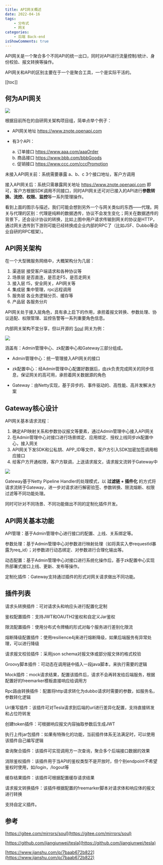 ```yaml
---
title: API网关概述
date: 2022-04-16
tags:
    - 分布式
    - 网关
categories:
    - 后端 Back-end
isShowComments: true
---
```


<Boxx/>

API网关是一个聚合多个不同API的统一出口，同时对API进行流量控制/统计、身份校验、报文转换等操作。

API网关和API的区别主要在于一个是聚合工具，一个是实际干活的。

<!-- more -->

[[toc]]

## 何为API网关

![](/img/backend/14814543-ff52ad16128922f6.jpg)

根据目前所在的自研网关架构项目组，简单点举个例子：

- API网关地址 https://www.znote.openapi.com

- 有3个API：

  a. 订单接口 https://www.aaa.com/aaaOrder <br/>
  b. 商品接口 https://www.bbb.com/bbbGoods <br/>
  c. 促销接口 https://www.ccc.com/cccPromotion <br/>

未接入API网关前：系统需要暴露 a、b、c 3个接口地址，客户方调用

接入API网关后：系统只需暴露网关地址 https://www.znote.openapi.com 即可，客户方根据SDK调用不同接口，同时API网关还可对已接入的API进行**参数转换、流控、权限、监控**等一系列管理操作。

看到上面的图示与描述，我们可能会想到另外一个与网关类似的东西——代理。网关与代理的区别：代理是纯粹的数据透传，协议不会发生变化；网关在数据透传的背景下，还会设计协议的转换，比如上图中用户请求传输到网关的协议是HTTP，通过网关透传到下游则可能已经转换成企业内部的RPC了（比如JSF、Dubbo等企业自研的RPC框架）。

## API网关架构

在一个大型微服务网络中，大概架构分为几层：

1. 渠道层 接受客户端请求和各种协议等
2. 场景层 是否直连，是否走F5，是否走网关
3. 接入层 f5，安全网关，API网关等
4. 集成层 集中管理，rpc远程调用
5. 服务层 各业务逻辑分页、缓存等
6. 产品层 各服务分片

API网关处于接入层角色，具有承上启下的作用，承担着报文转换、参数处理、协议适配、权限管理、监控告警等一系列重要角色信息。

内部网关架构不宜分享，但以开源的 [Soul](https://gitee.com/mirrors/soul) 网关为例：

![](/img/backend/21182623_YAbx.png)

涵盖有：Admin管理中心、zk配置中心和Gateway三部分组成。

- Admin管理中心：统一管理接入API网关的接口

- zk配置中心：经Admin管理中心配置好数据后，由zk负责完成网关的同步信息，保证网关的高可用，承担着网关数据源的角色

- Gateway：由Netty实现，基于异步的、事件驱动的、高性能、高并发解决方案

## Gateway核心设计

API网关基本请求流程：

1. 确定API映射关系和参数协议报文等要素，通过Admin管理中心接入API网关
2. 在Admin管理中心对接口进行场景绑定、应用绑定、授权上线同步zk配置中心，接入网关
3. API网关下发SDK和公私钥、APP_ID等文件，客户方引入SDK加密加签调用相应接口
4. 给客户方开通权限，客户方联调，上送请求报文，请求报文流转于Gateway中

![](/img/backend/21182624_Ar1G.png)

Gateway基于Netty Pipeline Handler的处理模式，以 **过滤链 + 插件化** 的方式将请求流转于Gateway，进一步对请求进行解密验签、参数转换、限流熔断、权限过滤等不同功能处理。

同时可针对不同场景、不同功能做出不同的定制化插件开发。

## API网关基本功能

API管理：基于Admin管理中心进行接口的配置、上线、关系绑定等。

参数处理：基于Admin管理中心对参数进行映射处理（如将真实入参requestId暴露为req_id）；对参数进行动态绑定、对参数进行合理化输出等。

动态配置：基于Admin管理中心对接口进行系统化操作后，基于zk配置中心实现热部署式接口上线、更新、发布等操作。

定制化插件：Gateway支持通过插件的形式对网关请求做出不同功能。

## 插件列表

请求头转换插件：可对请求头和响应头进行配置化定制

鉴权配置插件：支持JWT和OAUTH2鉴权和自定义Jar鉴权

限流配置插件：使用分布式令牌桶的形式对每个服务进行差别化限流

熔断降级配置插件：使用resilience4j来进行熔断降级，如果后端服务有异常处理，可以进行降级

请求报文校验插件：采用json schema对报文体或部分报文体的格式校验

Groovy脚本插件：可动态在调用链中插入一段java脚本，来执行需要的逻辑

Mock插件：mock请求结果，配置该插件后，请求不会再转发给后端服务，根据配置好的freemarker模板直接响应给调用方

Rpc路由转换插件：配置将http请求转化为dubbo请求时需要的参数，如服务名，参数转化逻辑

Url重写插件：该插件可对Tesla请求到后端的url进行差异化配置，支持直接转发和占位符转发

创建token插件：可根据响应报文内容抽取参数后生成JWT

执行上传jar包插件：如果有特殊化的功能，当前插件体系无法满足时，可以使用该插件自己编写逻辑

查询聚合插件：该插件可实现调用方一次查询，聚合多个后端接口数据的效果

消除鉴权插件：该插件用于当API的鉴权类型不是开放时，但个别endpoint不希望鉴权时使用，如/login，/logout等

缓存结果插件：该插件可根据配置缓存请求结果

请求报文转换插件：该插件根据配置的freemarker脚本对请求体和响应体的报文进行转换

支持自定义插件。


## 参考

[https://gitee.com/mirrors/soul](https://gitee.com/mirrors/soul)

[https://github.com/jiangjunwei/tesla](https://github.com/jiangjunwei/tesla)

[https://www.jianshu.com/p/7baab672b822](https://www.jianshu.com/p/7baab672b822)
